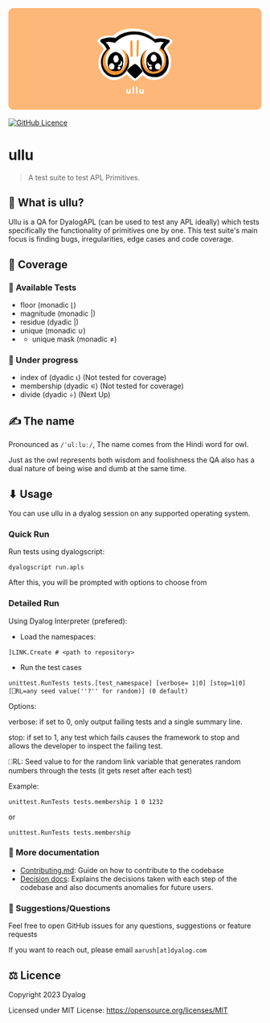 ![ullu Banner](assets/ullu-cover.png)

[![GitHub Licence](https://img.shields.io/github/license/sloorush/ullu)](https://github.com/sloorush/ullu/blob/master/LICENSE)

# ullu

> A test suite to test APL Primitives.

## 🤔 What is ullu?

Ullu is a QA for DyalogAPL (can be used to test any APL ideally) which tests specifically the functionality of primitives one by one. This test suite's main focus is finding bugs, irregularities, edge cases and code coverage.  

## 🎿 Coverage

### 💪  Available Tests
- floor (monadic ⌊)
- magnitude (monadic |)
- residue (dyadic |)
- unique (monadic ∪)
- - unique mask (monadic ≠)

### 🧱 Under progress
- index of (dyadic ⍳) (Not tested for coverage)
- membership (dyadic ∊) (Not tested for coverage)
- divide (dyadic ÷) (Next Up)

## ✍ The name

Pronounced as `/ˈulːluː/`, The name comes from the Hindi word for owl.

Just as the owl represents both wisdom and foolishness the QA also has a dual nature of being wise and dumb at the same time.

## ⬇ Usage

You can use ullu in a dyalog session on any supported operating system.

### Quick Run

Run tests using dyalogscript:
```
dyalogscript run.apls
```

After this, you will be prompted with options to choose from

### Detailed Run

Using Dyalog Interpreter (prefered):

- Load the namespaces:

```
]LINK.Create # <path to repository>
```

- Run the test cases

```
unittest.RunTests tests.[test_namespace] [verbose= 1|0] [stop=1|0] [⎕RL=any seed value(''?'' for random)] (0 default)
```

Options:

verbose: if set to 0, only output failing tests and a single summary line.

stop: if set to 1, any test which fails causes the framework to stop and allows the developer to inspect the failing test.

⎕RL: Seed value to for the random link variable that generates random numbers through the tests (it gets reset after each test)

Example:
```
unittest.RunTests tests.membership 1 0 1232
```
or
```
unittest.RunTests tests.membership
```

### 🔗 More documentation

- [Contributing.md](https://github.com/Dyalog/ullu/blob/main/contributing.md): Guide on how to contribute to the codebase
- [Decision docs](https://github.com/Dyalog/ullu/tree/main/docs/decision): Explains the decisions taken with each step of the codebase and also documents anomalies for future users.


### 🔗 Suggestions/Questions

Feel free to open GitHub issues for any questions, suggestions or feature requests

If you want to reach out, please email `aarush[at]dyalog.com`

<!-- ### 🔗 References -->

## ⚖ Licence

Copyright 2023 Dyalog

Licensed under MIT License: https://opensource.org/licenses/MIT

<!-- <p align="center">Made with ❤ at Dyalog</p> -->
